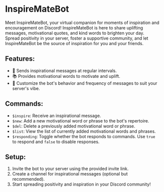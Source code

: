 # InspireMateBot

Meet InspireMateBot, your virtual companion for moments of inspiration and encouragement on Discord! InspireMateBot is here to share uplifting messages, motivational quotes, and kind words to brighten your day. Spread positivity in your server, foster a supportive community, and let InspireMateBot be the source of inspiration for you and your friends.


## Features:
- 🌟 Sends inspirational messages at regular intervals.
- 📚 Provides motivational words to motivate and uplift.
- 💬 Customize the bot's behavior and frequency of messages to suit your server's vibe.


## Commands:
- `$inspire`: Receive an inspirational message.
- `$new`: Add a new motivational word or phrase to the bot's repertoire.
- `$del`: Delete a previously added motivational word or phrase.
- `$list`: View the list of currently added motivational words and phrases.
- `$responding`: Toggle whether the bot responds to commands. Use `true` to respond and `false` to disable responses.

## Setup:
1. Invite the bot to your server using the provided invite link.
2. Create a channel for inspirational messages (optional but recommended).
3. Start spreading positivity and inspiration in your Discord community!

